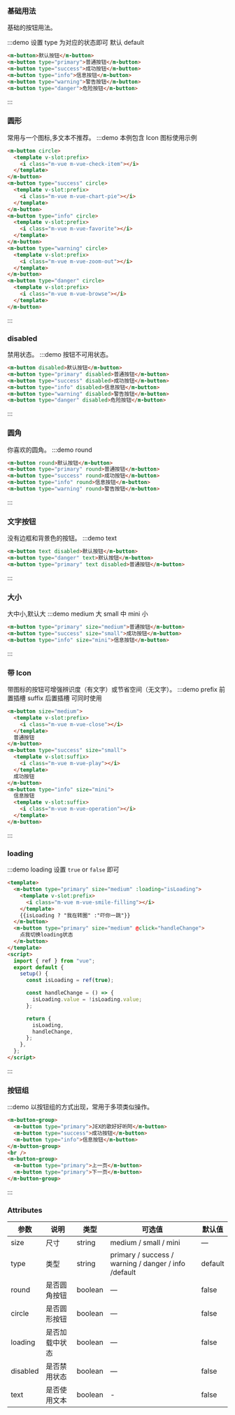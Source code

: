 ### 基础用法

基础的按钮用法。

:::demo 设置 type 为对应的状态即可 默认 default

```html
<m-button>默认按钮</m-button>
<m-button type="primary">普通按钮</m-button>
<m-button type="success">成功按钮</m-button>
<m-button type="info">信息按钮</m-button>
<m-button type="warning">警告按钮</m-button>
<m-button type="danger">危险按钮</m-button>
```

:::

### 圆形

常用与一个图标,多文本不推荐。
:::demo 本例包含 Icon 图标使用示例

```html
<m-button circle>
  <template v-slot:prefix>
    <i class="m-vue m-vue-check-item"></i>
  </template>
</m-button>
<m-button type="success" circle>
  <template v-slot:prefix>
    <i class="m-vue m-vue-chart-pie"></i>
  </template>
</m-button>
<m-button type="info" circle>
  <template v-slot:prefix>
    <i class="m-vue m-vue-favorite"></i>
  </template>
</m-button>
<m-button type="warning" circle>
  <template v-slot:prefix>
    <i class="m-vue m-vue-zoom-out"></i>
  </template>
</m-button>
<m-button type="danger" circle>
  <template v-slot:prefix>
    <i class="m-vue m-vue-browse"></i>
  </template>
</m-button>
```

:::

### disabled

禁用状态。
:::demo 按钮不可用状态。

```html
<m-button disabled>默认按钮</m-button>
<m-button type="primary" disabled>普通按钮</m-button>
<m-button type="success" disabled>成功按钮</m-button>
<m-button type="info" disabled>信息按钮</m-button>
<m-button type="warning" disabled>警告按钮</m-button>
<m-button type="danger" disabled>危险按钮</m-button>
```

:::

### 圆角

你喜欢的圆角。
:::demo round

```html
<m-button round>默认按钮</m-button>
<m-button type="primary" round>普通按钮</m-button>
<m-button type="success" round>成功按钮</m-button>
<m-button type="info" round>信息按钮</m-button>
<m-button type="warning" round>警告按钮</m-button>
```

:::

### 文字按钮

没有边框和背景色的按钮。
:::demo text

```html
<m-button text disabled>默认按钮</m-button>
<m-button type="danger" text>默认按钮</m-button>
<m-button type="primary" text disabled>普通按钮</m-button>
```

:::

### 大小

大中小,默认大
:::demo medium 大 small 中 mini 小

```html
<m-button type="primary" size="medium">普通按钮</m-button>
<m-button type="success" size="small">成功按钮</m-button>
<m-button type="info" size="mini">信息按钮</m-button>
```

:::

### 带 Icon

带图标的按钮可增强辨识度（有文字）或节省空间（无文字）。
:::demo prefix 前置插槽 suffix 后置插槽 可同时使用

```html
<m-button size="medium">
  <template v-slot:prefix>
    <i class="m-vue m-vue-close"></i>
  </template>
  普通按钮
</m-button>
<m-button type="success" size="small">
  <template v-slot:suffix>
    <i class="m-vue m-vue-play"></i>
  </template>
  成功按钮
</m-button>
<m-button type="info" size="mini">
  信息按钮
  <template v-slot:suffix>
    <i class="m-vue m-vue-operation"></i>
  </template>
</m-button>
```

:::

### loading

:::demo loading 设置 `true` or `false` 即可

```html
<template>
  <m-button type="primary" size="medium" :loading="isLoading">
    <template v-slot:prefix>
      <i class="m-vue m-vue-smile-filling"></i>
    </template>
    {{isLoading ? "我在转圈" :"吓你一跳"}}
  </m-button>
  <m-button type="primary" size="medium" @click="handleChange">
    点我切换loading状态
  </m-button>
</template>
<script>
  import { ref } from "vue";
  export default {
    setup() {
      const isLoading = ref(true);

      const handleChange = () => {
        isLoading.value = !isLoading.value;
      };

      return {
        isLoading,
        handleChange,
      };
    },
  };
</script>
```

:::

### 按钮组

:::demo 以按钮组的方式出现，常用于多项类似操作。

```html 使用<m-button-group>标签来嵌套你的按钮。
<m-button-group>
  <m-button type="primary">JEX的歌好好听阿</m-button>
  <m-button type="success">成功按钮</m-button>
  <m-button type="info">信息按钮</m-button>
</m-button-group>
<br />
<m-button-group>
  <m-button type="primary">上一页</m-button>
  <m-button type="primary">下一页</m-button>
</m-button-group>
```

:::

### Attributes

| 参数     | 说明           | 类型    | 可选值                                               | 默认值  |
| -------- | -------------- | ------- | ---------------------------------------------------- | ------- |
| size     | 尺寸           | string  | medium / small / mini                                | —       |
| type     | 类型           | string  | primary / success / warning / danger / info /default | default |
| round    | 是否圆角按钮   | boolean | —                                                    | false   |
| circle   | 是否圆形按钮   | boolean | —                                                    | false   |
| loading  | 是否加载中状态 | boolean | —                                                    | false   |
| disabled | 是否禁用状态   | boolean | —                                                    | false   |
| text     | 是否使用文本   | boolean | -                                                    | false   |
